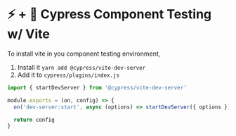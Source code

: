 # ⚡️ + 🌲 Cypress Component Testing w/ Vite

To install vite in you component testing environment,
1. Install it `yarn add @cypress/vite-dev-server`
2. Add it to `cypress/plugins/index.js`

```js
import { startDevServer } from '@cypress/vite-dev-server'

module.exports = (on, config) => {
  on('dev-server:start', async (options) => startDevServer({ options }))

  return config
}
```
